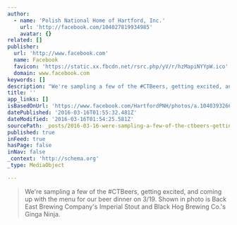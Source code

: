 ```yaml
---
author:
  - name: 'Polish National Home of Hartford, Inc.'
    url: 'http://facebook.com/104027819934985'
    avatar: {}
related: []
publisher:
  url: 'http://www.facebook.com'
  name: Facebook
  favicon: 'https://static.xx.fbcdn.net/rsrc.php/yV/r/hzMapiNYYpW.ico'
  domain: www.facebook.com
keywords: []
description: "We're sampling a few of the #CTBeers, getting excited, and coming up with the menu for our beer dinner on 3/19. Shown in photo is Back East Brewing Company's Imperial Stout and Black Hog Brewing Co.'s Ginga Ninja."
title: ''
app_links: []
isBasedOnUrl: 'https://www.facebook.com/HartfordPNH/photos/a.104039326600501.1073741829.104027819934985/240968159574283/?type=3'
datePublished: '2016-03-16T01:55:32.481Z'
dateModified: '2016-03-16T01:54:25.581Z'
sourcePath: _posts/2016-03-16-were-sampling-a-few-of-the-ctbeers-getting-excited-and-c.md
published: true
inFeed: true
hasPage: false
inNav: false
_context: 'http://schema.org'
_type: MediaObject

---
```

> We're sampling a few of the &num;CTBeers&comma; getting excited&comma; and coming up with the menu for our beer dinner on 3&sol;19&period; Shown in photo is Back East Brewing Company's Imperial Stout and Black Hog Brewing Co&period;'s Ginga Ninja&period;